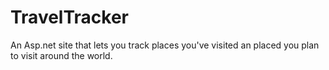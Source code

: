 # TravelTracker
An Asp.net site that lets you track places you've visited an placed you plan to visit around the world.
